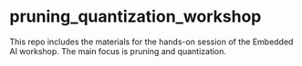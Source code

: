 # pruning_quantization_workshop
This repo includes the materials for the hands-on session of the Embedded AI workshop. The main focus is pruning and quantization.
